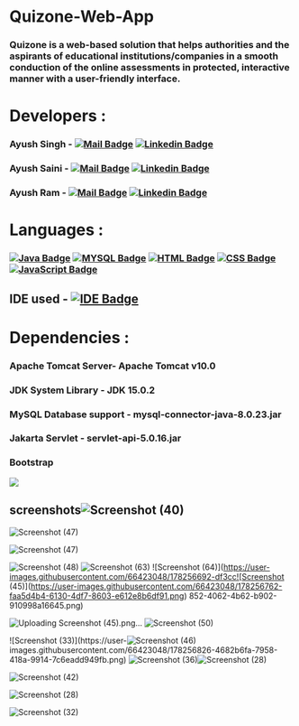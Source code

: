 # Quizone-Web-App
### Quizone is a web-based solution that helps authorities and the aspirants of educational institutions/companies in a smooth conduction of the online assessments in protected, interactive manner with a user-friendly interface.

# Developers :
### Ayush Singh - [![Mail Badge](https://img.shields.io/badge/-undiscovered_genius-darkgreen?style=flat&labelColor=darkgreen&logo=github&logoColor=white)](https://github.com/undiscovered-genius)  [![Linkedin Badge](https://img.shields.io/badge/-Ayush_Singh-0e76a8?style=flat&labelColor=0e76a8&logo=linkedin&logoColor=white)](https://www.linkedin.com/in/-ayush-kumar-singh/)
### Ayush Saini - [![Mail Badge](https://img.shields.io/badge/-ayushsaini1607-darkgreen?style=flat&labelColor=darkgreen&logo=github&logoColor=white)](https://github.com/ayushsaini1607)  [![Linkedin Badge](https://img.shields.io/badge/-Ayush_Saini-0e76a8?style=flat&labelColor=0e76a8&logo=linkedin&logoColor=white)](https://www.linkedin.com/in/ayush-saini-408201bb/) 
### Ayush Ram - [![Mail Badge](https://img.shields.io/badge/-MrCipher691-darkgreen?style=flat&labelColor=darkgreen&logo=github&logoColor=white)](https://github.com/MrCipher691)  [![Linkedin Badge](https://img.shields.io/badge/-Ayush_Ram-0e76a8?style=flat&labelColor=0e76a8&logo=linkedin&logoColor=white)](https://www.linkedin.com/in/ayush-ram/)

# Languages : 
### [![Java Badge](https://img.shields.io/badge/Java-0175C2?style=for-the-badge&logo=java&logoColor=white)](#)    [![MYSQL Badge](https://img.shields.io/badge/MySQL-00000F?style=for-the-badge&logo=mysql&logoColor=white)](#)     [![HTML Badge](https://img.shields.io/badge/HTML-E34F26?style=for-the-badge&logo=html5&logoColor=white)](#)     [![CSS Badge](https://img.shields.io/badge/CSS-239120?&style=for-the-badge&logo=css3&logoColor=white)](#)     [![JavaScript Badge](https://img.shields.io/badge/JavaScript-F7DF1E?style=for-the-badge&logo=javascript&logoColor=black)](#)    

## IDE used - [![IDE Badge](https://img.shields.io/badge/Eclipse-2C2255?style=for-the-badge&logo=eclipse&logoColor=white)](#)

# Dependencies :
### Apache Tomcat Server- Apache Tomcat v10.0
### JDK System Library - JDK 15.0.2
### MySQL Database support - mysql-connector-java-8.0.23.jar
### Jakarta Servlet - servlet-api-5.0.16.jar
### Bootstrap



<img src='res\night.gif' class="center">

## screenshots![Screenshot (40)](https://user-images.githubusercontent.com/66423048/178255645-7fc0c6b6-572d-4ab0-9fe7-a3d5d170aaa1.png)

![Screenshot (47)](https://user-images.githubusercontent.com/66423048/178256316-a60653da-ae30-46d4-8c75-70bb764adcdb.png)

![Screenshot (47)](https://user-images.githubusercontent.com/66423048/178256480-dd782a4e-1e2a-4937-9531-6d7cb2ddb2f1.png)


![Screenshot (48)](https://user-images.githubusercontent.com/66423048/178256525-0b5f4d91-2831-4f22-a5e6-8215549c4bfb.png)
![Screenshot (63)](https://user-images.githubusercontent.com/66423048/178256617-f975f257-58d4-40d0-a0b4-57972d3e681d.png)
![Screenshot (64)](https://user-images.githubusercontent.com/66423048/178256692-df3cc![Screenshot (45)](https://user-images.githubusercontent.com/66423048/178256762-faa5d4b4-6130-4df7-8603-e612e8b6df91.png)
852-4062-4b62-b902-910998a16645.png)

![Uploading Screenshot (45).png…]()
![Screenshot (50)](https://user-images.githubusercontent.com/66423048/178256785-6eb3b2cc-627d-44c0-a881-4eca7389227a.png)

![Screenshot (33)](https://user-![Screenshot (46)](https://user-images.githubusercontent.com/66423048/178256851-bf5e26c2-b88c-4b94-8840-ed6491c0a2f3.png)
images.githubusercontent.com/66423048/178256826-4682b6fa-7958-418a-9914-7c6eadd949fb.png)
![Screenshot (36)](https://user-images.githubusercontent.com/66423048/178256894-5bc615bc-34c1-4ffa-a91b-6ae17b06c16d.png)![Screenshot (28)](https://user-images.githubusercontent.com/66423048/178256995-ee2c5668-d7c9-4ef8-a3da-02f6bff313ef.png)

![Screenshot (42)](https://user-images.githubusercontent.com/66423048/178256956-12f2d7a0-9eff-40b6-9639-c963170d2a99.png)

![Screenshot (28)](https://user-images.githubusercontent.com/66423048/178257029-a524c060-2de2-4d21-95cb-02689a8f0183.png)

![Screenshot (32)](https://user-images.githubusercontent.com/66423048/178257068-8e8600a9-1b7b-4a3d-b655-6ed7826d6939.png)
